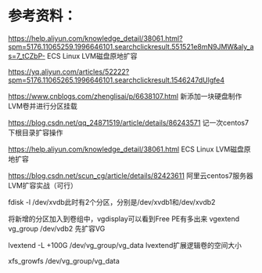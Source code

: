 
# 参考资料：

https://help.aliyun.com/knowledge_detail/38061.html?spm=5176.11065259.1996646101.searchclickresult.551521e8mN9JMW&aly_as=7_tCZbP-   ECS Linux LVM磁盘原地扩容


https://yq.aliyun.com/articles/52222?spm=5176.11065265.1996646101.searchclickresult.1546247dUlgfe4  


https://www.cnblogs.com/zhenglisai/p/6638107.html  新添加一块硬盘制作LVM卷并进行分区挂载


https://blog.csdn.net/qq_24871519/article/details/86243571 记一次centos7 下根目录扩容操作


https://help.aliyun.com/knowledge_detail/38061.html  ECS Linux LVM磁盘原地扩容


https://blog.csdn.net/scun_cg/article/details/82423611  阿里云centos7服务器LVM扩容实战（可行）


fdisk -l /dev/xvdb此时有2个分区，分别是/dev/xvdb1和/dev/xvdb2


将新增的分区加入到卷组中，vgdisplay可以看到Free PE有多出来
vgextend vg_group /dev/vdb2   先扩容VG


lvextend -L +100G /dev/vg_group/vg_data  lvextend扩展逻辑卷的空间大小


xfs_growfs /dev/vg_group/vg_data
